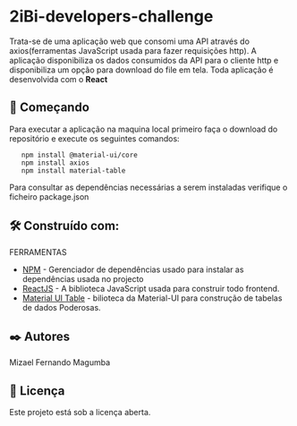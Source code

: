 # 2iBi-developers-challenge
 Trata-se de uma aplicação web que consomi uma API através do axios(ferramentas JavaScript usada para fazer requisições http). 
 A aplicação disponibiliza os dados consumidos da API para o cliente http e disponibiliza um opção para download do file em tela.
 Toda aplicação é desenvolvida com o **React**
 

## 🚀 Começando

Para executar a aplicação na maquina local primeiro faça o download do repositório e execute os seguintes comandos:
       
       npm install @material-ui/core
       npm install axios 
       npm install material-table 
       
Para consultar as dependências necessárias a serem instaladas verifique o ficheiro package.json
    
     
  

## 🛠️ Construído com:

FERRAMENTAS

* [NPM](https://www.npmjs.com/get-npm) - Gerenciador de dependências usado para instalar as dependências usada no projecto
* [ReactJS](https://reactjs.org) - A biblioteca JavaScript usada para construir todo frontend.
* [Material UI Table](https://material-table.com/#/) - bilioteca da Material-UI para construção de tabelas de dados Poderosas.
 
 
## ✒️ Autores

Mizael Fernando Magumba 

## 📄 Licença

Este projeto está sob a licença aberta.

 
